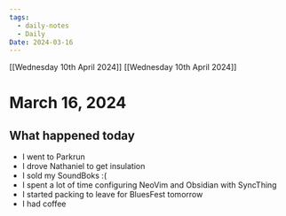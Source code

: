 ```yaml
---
tags:
  - daily-notes
  - Daily
Date: 2024-03-16
---
```

[[Wednesday 10th April 2024]]
[[Wednesday 10th April 2024]]
# March 16, 2024

## What happened today
- I went to Parkrun
- I drove Nathaniel to get insulation
- I sold my SoundBoks :(
- I spent a lot of time configuring NeoVim and Obsidian with SyncThing
- I started packing to leave for BluesFest tomorrow
- I had coffee
